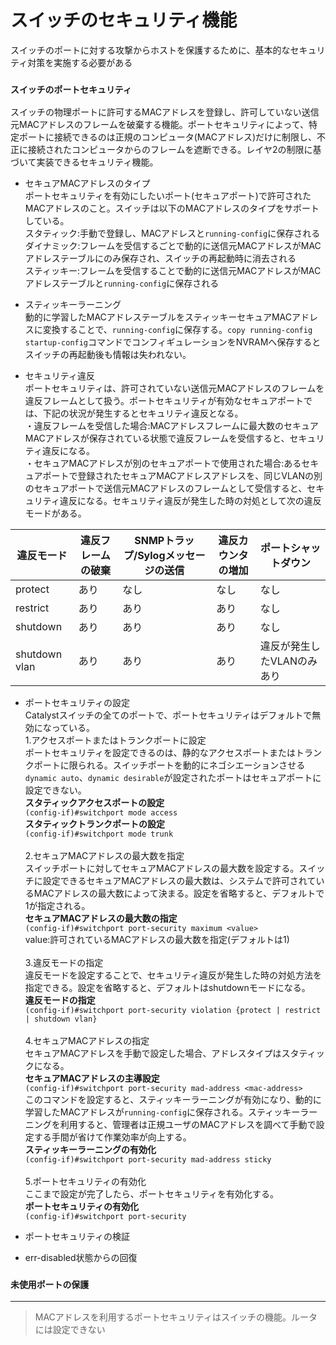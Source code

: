 # スイッチのセキュリティ機能
スイッチのポートに対する攻撃からホストを保護するために、基本的なセキュリティ対策を実施する必要がある

### `スイッチのポートセキュリティ`
スイッチの物理ポートに許可するMACアドレスを登録し、許可していない送信元MACアドレスのフレームを破棄する機能。ポートセキュリティによって、特定ポートに接続できるのは正規のコンピュータ(MACアドレス)だけに制限し、不正に接続されたコンピュータからのフレームを遮断できる。レイヤ2の制限に基づいて実装できるセキュリティ機能。

- セキュアMACアドレスのタイプ  
ポートセキュリティを有効にしたいポート(セキュアポート)で許可されたMACアドレスのこと。スイッチは以下のMACアドレスのタイプをサポートしている。  
スタティック:手動で登録し、MACアドレスと`running-config`に保存される  
ダイナミック:フレームを受信するごとで動的に送信元MACアドレスがMACアドレステーブルにのみ保存され、スイッチの再起動時に消去される  
スティッキー:フレームを受信することで動的に送信元MACアドレスがMACアドレステーブルと`running-config`に保存される

- スティッキーラーニング  
動的に学習したMACアドレステーブルをスティッキーセキュアMACアドレスに変換することで、`running-config`に保存する。`copy running-config startup-config`コマンドでコンフィギュレーションをNVRAMへ保存するとスイッチの再起動後も情報は失われない。

- セキュリティ違反  
ポートセキュリティは、許可されていない送信元MACアドレスのフレームを違反フレームとして扱う。ポートセキュリティが有効なセキュアポートでは、下記の状況が発生するとセキュリティ違反となる。  
・違反フレームを受信した場合:MACアドレスフレームに最大数のセキュアMACアドレスが保存されている状態で違反フレームを受信すると、セキュリティ違反になる。  
・セキュアMACアドレスが別のセキュアポートで使用された場合:あるセキュアポートで登録されたセキュアMACアドレスアドレスを、同じVLANの別のセキュアポートで送信元MACアドレスのフレームとして受信すると、セキュリティ違反になる。セキュリティ違反が発生した時の対処として次の違反モードがある。</br>

|違反モード     |違反フレームの破棄|SNMPトラップ/Sylogメッセージの送信|違反カウンタの増加|ポートシャットダウン     |
|-------------|---------------|------------------------------|---------------|----------------------|
|protect      |あり            |なし                           |なし           |なし                   |
|restrict     |あり            |あり                           |あり           |なし                   |
|shutdown     |あり            |あり                           |あり           |なし                   |
|shutdown vlan|あり            |あり                           |あり           |違反が発生したVLANのみあり|

- ポートセキュリティの設定  
Catalystスイッチの全てのポートで、ポートセキュリティはデフォルトで無効になっている。</br>
1.アクセスポートまたはトランクポートに設定  
ポートセキュリティを設定できるのは、静的なアクセスポートまたはトランクポートに限られる。スイッチポートを動的にネゴシエーションさせる`dynamic auto`、`dynamic desirable`が設定されたポートはセキュアポートに設定できない。  
**スタティックアクセスポートの設定**  
`(config-if)#switchport mode access`  
**スタティックトランクポートの設定**  
`(config-if)#switchport mode trunk`</br></br>
2.セキュアMACアドレスの最大数を指定  
スイッチポートに対してセキュアMACアドレスの最大数を設定する。スイッチに設定できるセキュアMACアドレスの最大数は、システムで許可されているMACアドレスの最大数によって決まる。設定を省略すると、デフォルトで1が指定される。  
**セキュアMACアドレスの最大数の指定**  
`(config-if)#switchport port-security maximum <value>`  
value:許可されているMACアドレスの最大数を指定(デフォルトは1)</br></br>
3.違反モードの指定  
違反モードを設定することで、セキュリティ違反が発生した時の対処方法を指定できる。設定を省略すると、デフォルトはshutdownモードになる。  
**違反モードの指定**  
`(config-if)#switchport port-security violation {protect | restrict | shutdown vlan}`</br></br>
4.セキュアMACアドレスの指定  
セキュアMACアドレスを手動で設定した場合、アドレスタイプはスタティックになる。  
**セキュアMACアドレスの主導設定**  
`(config-if)#switchport port-security mad-address <mac-address>`  
このコマンドを設定すると、スティッキーラーニングが有効になり、動的に学習したMACアドレスが`running-config`に保存される。スティッキーラーニングを利用すると、管理者は正規ユーザのMACアドレスを調べて手動で設定する手間が省けて作業効率が向上する。  
**スティッキーラーニングの有効化**  
`(config-if)#switchport port-security mad-address sticky`</br></br>
5.ポートセキュリティの有効化  
ここまで設定が完了したら、ポートセキュリティを有効化する。  
**ポートセキュリティの有効化**  
`(config-if)#switchport port-security`

- ポートセキュリティの検証

- err-disabled状態からの回復

### `未使用ポートの保護`

---
> MACアドレスを利用するポートセキュリティはスイッチの機能。ルータには設定できない
